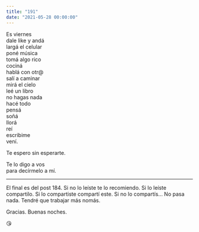 ```yaml
---
title: "191"
date: "2021-05-28 00:00:00"
---
```


Es viernes\
dale like y andá\
largá el celular\
poné música\
tomá algo rico\
cociná\
hablá con otr@\
salí a caminar\
mirá el cielo\
leé un libro\
no hagas nada\
hacé todo\
pensá\
soñá\
llorá\
reí\
escribime\
vení.

Te espero sin esperarte.

Te lo digo a vos\
para decírmelo a mí.

---

El final es del post 184. Si no lo leíste te lo recomiendo. Si lo leíste compartilo. Si lo compartiste compartí este. Si no lo compartís... No pasa nada. Tendré que trabajar más nomás.

Gracias. Buenas noches.

😘
